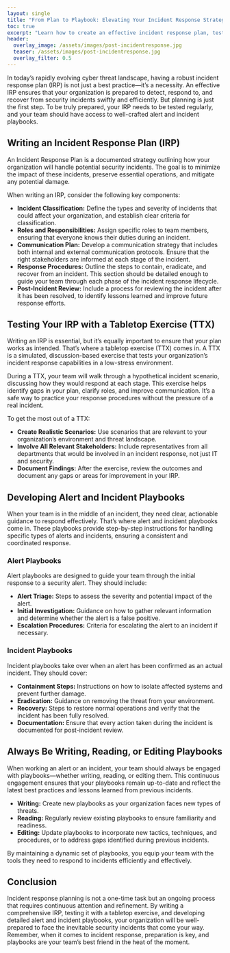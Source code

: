 ```yaml
---
layout: single
title: "From Plan to Playbook: Elevating Your Incident Response Strategy"
toc: true
excerpt: "Learn how to create an effective incident response plan, test it with tabletop exercises, and develop alert and incident playbooks with Seguri."
header:
  overlay_image: /assets/images/post-incidentresponse.jpg
  teaser: /assets/images/post-incidentresponse.jpg
  overlay_filter: 0.5
---
```


In today’s rapidly evolving cyber threat landscape, having a robust incident response plan (IRP) is not just a best practice—it’s a necessity. An effective IRP ensures that your organization is prepared to detect, respond to, and recover from security incidents swiftly and efficiently. But planning is just the first step. To be truly prepared, your IRP needs to be tested regularly, and your team should have access to well-crafted alert and incident playbooks.

## Writing an Incident Response Plan (IRP)

An Incident Response Plan is a documented strategy outlining how your organization will handle potential security incidents. The goal is to minimize the impact of these incidents, preserve essential operations, and mitigate any potential damage.

When writing an IRP, consider the following key components:

- **Incident Classification:** Define the types and severity of incidents that could affect your organization, and establish clear criteria for classification.
- **Roles and Responsibilities:** Assign specific roles to team members, ensuring that everyone knows their duties during an incident.
- **Communication Plan:** Develop a communication strategy that includes both internal and external communication protocols. Ensure that the right stakeholders are informed at each stage of the incident.
- **Response Procedures:** Outline the steps to contain, eradicate, and recover from an incident. This section should be detailed enough to guide your team through each phase of the incident response lifecycle.
- **Post-Incident Review:** Include a process for reviewing the incident after it has been resolved, to identify lessons learned and improve future response efforts.

## Testing Your IRP with a Tabletop Exercise (TTX)

Writing an IRP is essential, but it’s equally important to ensure that your plan works as intended. That’s where a tabletop exercise (TTX) comes in. A TTX is a simulated, discussion-based exercise that tests your organization’s incident response capabilities in a low-stress environment.

During a TTX, your team will walk through a hypothetical incident scenario, discussing how they would respond at each stage. This exercise helps identify gaps in your plan, clarify roles, and improve communication. It’s a safe way to practice your response procedures without the pressure of a real incident.

To get the most out of a TTX:

- **Create Realistic Scenarios:** Use scenarios that are relevant to your organization’s environment and threat landscape.
- **Involve All Relevant Stakeholders:** Include representatives from all departments that would be involved in an incident response, not just IT and security.
- **Document Findings:** After the exercise, review the outcomes and document any gaps or areas for improvement in your IRP.

## Developing Alert and Incident Playbooks

When your team is in the middle of an incident, they need clear, actionable guidance to respond effectively. That’s where alert and incident playbooks come in. These playbooks provide step-by-step instructions for handling specific types of alerts and incidents, ensuring a consistent and coordinated response.

### Alert Playbooks

Alert playbooks are designed to guide your team through the initial response to a security alert. They should include:

- **Alert Triage:** Steps to assess the severity and potential impact of the alert.
- **Initial Investigation:** Guidance on how to gather relevant information and determine whether the alert is a false positive.
- **Escalation Procedures:** Criteria for escalating the alert to an incident if necessary.

### Incident Playbooks

Incident playbooks take over when an alert has been confirmed as an actual incident. They should cover:

- **Containment Steps:** Instructions on how to isolate affected systems and prevent further damage.
- **Eradication:** Guidance on removing the threat from your environment.
- **Recovery:** Steps to restore normal operations and verify that the incident has been fully resolved.
- **Documentation:** Ensure that every action taken during the incident is documented for post-incident review.

## Always Be Writing, Reading, or Editing Playbooks

When working an alert or an incident, your team should always be engaged with playbooks—whether writing, reading, or editing them. This continuous engagement ensures that your playbooks remain up-to-date and reflect the latest best practices and lessons learned from previous incidents.

- **Writing:** Create new playbooks as your organization faces new types of threats.
- **Reading:** Regularly review existing playbooks to ensure familiarity and readiness.
- **Editing:** Update playbooks to incorporate new tactics, techniques, and procedures, or to address gaps identified during previous incidents.

By maintaining a dynamic set of playbooks, you equip your team with the tools they need to respond to incidents efficiently and effectively.

## Conclusion

Incident response planning is not a one-time task but an ongoing process that requires continuous attention and refinement. By writing a comprehensive IRP, testing it with a tabletop exercise, and developing detailed alert and incident playbooks, your organization will be well-prepared to face the inevitable security incidents that come your way. Remember, when it comes to incident response, preparation is key, and playbooks are your team’s best friend in the heat of the moment.
